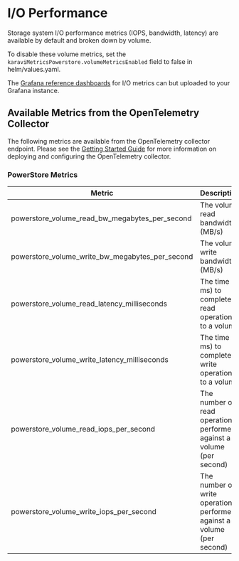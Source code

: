 <!--
Copyright (c) 2021 Dell Inc., or its subsidiaries. All Rights Reserved.

Licensed under the Apache License, Version 2.0 (the "License");
you may not use this file except in compliance with the License.
You may obtain a copy of the License at

    http://www.apache.org/licenses/LICENSE-2.0
-->

# I/O Performance

Storage system I/O performance metrics (IOPS, bandwidth, latency) are available by default and broken down by volume.

To disable these volume metrics, set the ```karaviMetricsPowerstore.volumeMetricsEnabled``` field to false in helm/values.yaml.

The [Grafana reference dashboards](https://github.com/dell/karavi-observability/blob/main/grafana/dashboards/powerstore) for I/O metrics can but uploaded to your Grafana instance.

## Available Metrics from the OpenTelemetry Collector

The following metrics are available from the OpenTelemetry collector endpoint.  Please see the [Getting Started Guide](https://github.com/dell/karavi-observability/blob/main/docs/GETTING_STARTED_GUIDE.md) for more information on deploying and configuring the OpenTelemetry collector.

### PowerStore Metrics

| Metric | Description | Example |
| ------ | ----------- | ------- |
| powerstore_volume_read_bw_megabytes_per_second	| The volume read bandwidth (MB/s) | powerstore_volume_read_bw_megabytes_per_second{ArrayIP="10.0.0.1",PersistentVolumeName="pvname-f7b7382a76",PlotWithMean="No",VolumeID="daaec0fa-475b-4308-a867-c15412611a97"} 0.15727519989013672 |
| powerstore_volume_write_bw_megabytes_per_second | The volume write bandwidth (MB/s) | powerstore_volume_write_bw_megabytes_per_second{ArrayIP="10.0.0.1",PersistentVolumeName="pvname-f7b7382a76",PlotWithMean="No",VolumeID="daaec0fa-475b-4308-a867-c15412611a97"} 6.03456974029541
| powerstore_volume_read_latency_milliseconds | The time (in ms) to complete read operations to a volume | powerstore_volume_read_latency_milliseconds{ArrayIP="10.0.0.1",PersistentVolumeName="pvname-f7b7382a76",PlotWithMean="No",VolumeID="daaec0fa-475b-4308-a867-c15412611a97"} 0.18000000715255737 |
| powerstore_volume_write_latency_milliseconds | The time (in ms) to complete write operations to a volume | powerstore_volume_write_latency_milliseconds{ArrayIP="10.0.0.1",PersistentVolumeName="pvname-f7b7382a76",PlotWithMean="No",VolumeID="daaec0fa-475b-4308-a867-c15412611a97"} 0.2669999599456787 |
| powerstore_volume_read_iops_per_second | The number of read operations performed against a volume (per second) | powerstore_volume_read_iops_per_second{ArrayIP="10.0.0.1",PersistentVolumeName="pvname-f7b7382a76",PlotWithMean="No",VolumeID="daaec0fa-475b-4308-a867-c15412611a97"} 8
| powerstore_volume_write_iops_per_second | The number of write operations performed against a volume (per second) | powerstore_volume_write_iops_per_second{ArrayIP="10.0.0.1",PersistentVolumeName="pvname-f7b7382a76",PlotWithMean="No",VolumeID="daaec0fa-475b-4308-a867-c15412611a97"} 12 |
